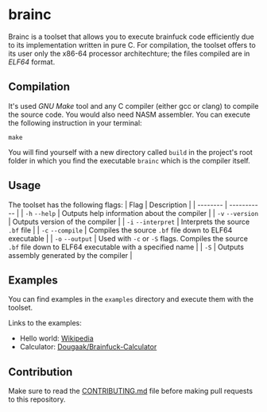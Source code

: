 # brainc
Brainc is a toolset that allows you to execute brainfuck code efficiently due to its implementation written in pure C. For compilation, the toolset offers to its user only the x86-64 processor architechture; the files compiled are in *ELF64* format.

## Compilation
It's used *GNU Make* tool and any C compiler (either gcc or clang) to compile the source code. You would also need NASM assembler. You can execute the following instruction in your terminal:
```console
make
```

You will find yourself with a new directory called `build` in the project's root folder in which you find the executable `brainc` which is the compiler itself.

## Usage
The toolset has the following flags:
| Flag     | Description |
| -------- | ----------- |
| `-h` `--help` | Outputs help information about the compiler |
| `-v` `--version` | Outputs version of the compiler |
| `-i` `--interpret` | Interprets the source `.bf` file |
| `-c` `--compile` | Compiles the source `.bf` file down to ELF64 executable |
| `-o` `--output` | Used with `-c` or `-S` flags. Compiles the source `.bf` file down to ELF64 executable with a specified name |
| `-S` | Outputs assembly generated by the compiler |

## Examples
You can find examples in the `examples` directory and execute them with the toolset.

Links to the examples:
- Hello world: [Wikipedia](https://en.wikipedia.org/wiki/Brainfuck)
- Calculator: [Dougaak/Brainfuck-Calculator](https://github.com/Dougaak/Brainfuck-Calculator/tree/master)

## Contribution
Make sure to read the [CONTRIBUTING.md](https://github.com/detectivekaktus/brainc/blob/master/CONTRIBUTING.md) file before making pull requests to this repository.
